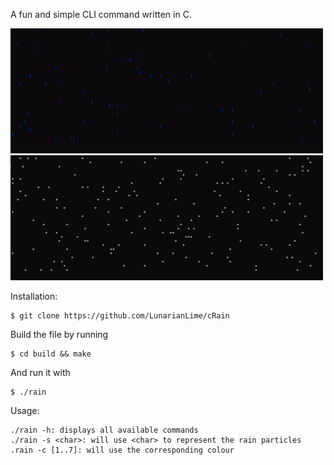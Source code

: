 A fun and simple CLI command written in C.

<img src="assets/rain.gif" alt="Blue rain particles travelling down the screen" width=500 height=200>

<img src="assets/snow.gif" alt="White snow particles floating down the screen" width=500 height=200>

Installation:
```
$ git clone https://github.com/LunarianLime/cRain
```

Build the file by running
```
$ cd build && make
```
And run it with
```
$ ./rain
```
Usage:
```
./rain -h: displays all available commands
./rain -s <char>: will use <char> to represent the rain particles
.rain -c [1..7]: will use the corresponding colour
```
